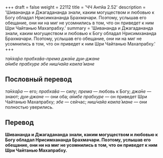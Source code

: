+++
draft = false
weight = 22112
title = 'ЧЧ Антйа 2.52'
description = 'Шивананда и Джагадананда знали, каким могуществом и любовью к Богу обладал Нрисимхананда Брахмачари. Поэтому, услышав его обещание, они ни на миг не усомнились в том, что он приведет к ним Шри Чайтанью Махапрабху.'
summary = 'Шивананда и Джагадананда знали, каким могуществом и любовью к Богу обладал Нрисимхананда Брахмачари. Поэтому, услышав его обещание, они ни на миг не усомнились в том, что он приведет к ним Шри Чайтанью Махапрабху.'
+++

_та̄н̇ха̄ра прабха̄ва-према джа̄не дуи-джане  
а̄нибе прабхуре эбе ниш́чайа каила̄ мане_

## Пословный перевод

_та̄н̇ха̄ра_ — его; _прабха̄ва_ — силу; _према_ — любовь к Богу; _джа̄не_ — знают; _дуи_\-_джане_ — они оба; _а̄нибе_ _прабхуре_ — он приведет Шри Чайтанью Махапрабху; _эбе_ — сейчас; _ниш́чайа_ _каила̄_ _мане_ — они полностью уверились.

## Перевод

**Шивананда и Джагадананда знали, каким могуществом и любовью к Богу обладал Нрисимхананда Брахмачари. Поэтому, услышав его обещание, они ни на миг не усомнились в том, что он приведет к ним Шри Чайтанью Махапрабху.**

